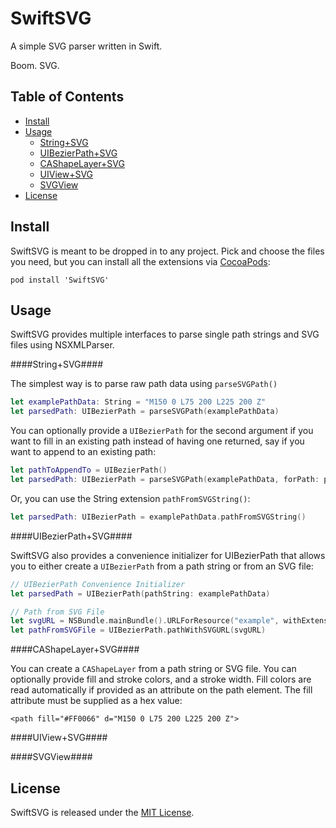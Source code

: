SwiftSVG
========

A simple SVG parser written in Swift.

Boom. SVG.

Table of Contents
-----------------

- [Install](#Install)
- [Usage](#Usage)
	- [String+SVG](#String+SVG)
	- [UIBezierPath+SVG](#UIBezierPath+SVG)
	- [CAShapeLayer+SVG](#CAShapeLayer+SVG)
	- [UIView+SVG](#UIView+SVG)
	- [SVGView](#SVGView)
- [License](#License)


Install
-------

SwiftSVG is meant to be dropped in to any project. Pick and choose the files you need, but you can install all the extensions via [CocoaPods](http://cocoapods.org/):

	pod install 'SwiftSVG'


Usage
-----

SwiftSVG provides multiple interfaces to parse single path strings and SVG files using NSXMLParser. 

####String+SVG####

The simplest way is to parse raw path data using `parseSVGPath()`

```swift
let examplePathData: String = "M150 0 L75 200 L225 200 Z"
let parsedPath: UIBezierPath = parseSVGPath(examplePathData)
```

You can optionally provide a `UIBezierPath` for the second argument if you want to fill in an existing path instead of having one returned, say if you want to append to an existing path:

```swift
let pathToAppendTo = UIBezierPath()
let parsedPath: UIBezierPath = parseSVGPath(examplePathData, forPath: pathToAppendTo)
```

Or, you can use the String extension `pathFromSVGString()`:

```swift
let parsedPath: UIBezierPath = examplePathData.pathFromSVGString()
```

####UIBezierPath+SVG####

SwiftSVG also provides a convenience initializer for UIBezierPath that allows you to either create a `UIBezierPath` from a path string or from an SVG file:

```swift
// UIBezierPath Convenience Initializer
let parsedPath = UIBezierPath(pathString: examplePathData)

// Path from SVG File
let svgURL = NSBundle.mainBundle().URLForResource("example", withExtension: "svg")
let pathFromSVGFile = UIBezierPath.pathWithSVGURL(svgURL)
```

####CAShapeLayer+SVG####

You can create a `CAShapeLayer` from a path string or SVG file. You can optionally provide fill and stroke colors, and a stroke width. Fill colors are read automatically if provided as an attribute on the path element. The fill attribute must be supplied as a hex value:

	<path fill="#FF0066" d="M150 0 L75 200 L225 200 Z">

####UIView+SVG####

####SVGView####


License
-------

SwiftSVG is released under the [MIT License](https://github.com/mchoe/SwiftSVG/blob/master/LICENSE).



